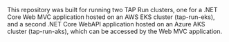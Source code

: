 This repository was built for running two TAP Run clusters, one for a .NET Core Web MVC application hosted on an AWS EKS cluster (tap-run-eks), and a second .NET Core WebAPI application hosted on an Azure AKS cluster (tap-run-aks), which can be accessed by the Web MVC application.
